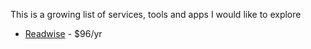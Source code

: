 This is a growing list of services, tools and apps I would like to explore
* [Readwise](https://readwise.io/) - $96/yr
